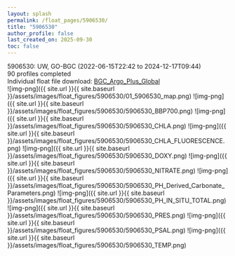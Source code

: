 ```yaml
---
layout: splash
permalink: /float_pages/5906530/
title: "5906530"
author_profile: false
last_created_on: 2025-09-30
toc: false
---
```

 
5906530: UW, GO-BGC (2022-06-15T22:42 to 2024-12-17T09:44)\
90 profiles completed\
Individual float file download: [BGC_Argo_Plus_Global](https://ftp.soest.hawaii.edu/bgc_argo_plus/Individual_Floats/outliers_removed/5906530_Sprof_processed.nc)\
![img-png]({{ site.url }}{{ site.baseurl }}/assets/images/float_figures/5906530/01_5906530_map.png)
![img-png]({{ site.url }}{{ site.baseurl }}/assets/images/float_figures/5906530/5906530_BBP700.png)
![img-png]({{ site.url }}{{ site.baseurl }}/assets/images/float_figures/5906530/5906530_CHLA.png)
![img-png]({{ site.url }}{{ site.baseurl }}/assets/images/float_figures/5906530/5906530_CHLA_FLUORESCENCE.png)
![img-png]({{ site.url }}{{ site.baseurl }}/assets/images/float_figures/5906530/5906530_DOXY.png)
![img-png]({{ site.url }}{{ site.baseurl }}/assets/images/float_figures/5906530/5906530_NITRATE.png)
![img-png]({{ site.url }}{{ site.baseurl }}/assets/images/float_figures/5906530/5906530_PH_Derived_Carbonate_Parameters.png)
![img-png]({{ site.url }}{{ site.baseurl }}/assets/images/float_figures/5906530/5906530_PH_IN_SITU_TOTAL.png)
![img-png]({{ site.url }}{{ site.baseurl }}/assets/images/float_figures/5906530/5906530_PRES.png)
![img-png]({{ site.url }}{{ site.baseurl }}/assets/images/float_figures/5906530/5906530_PSAL.png)
![img-png]({{ site.url }}{{ site.baseurl }}/assets/images/float_figures/5906530/5906530_TEMP.png)
